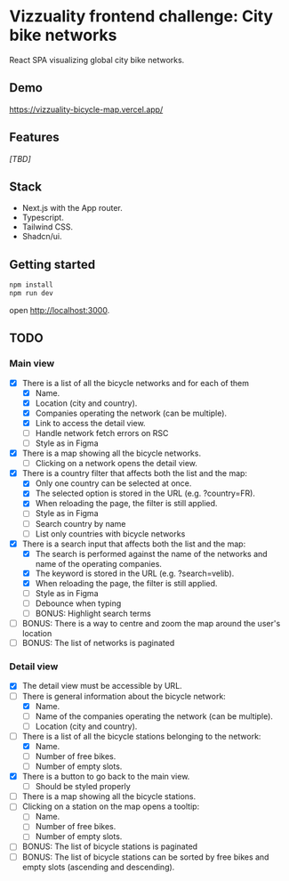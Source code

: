 # Vizzuality frontend challenge: City bike networks

React SPA visualizing global city bike networks.

## Demo

https://vizzuality-bicycle-map.vercel.app/

## Features

_[TBD]_

## Stack

- Next.js with the App router.
- Typescript.
- Tailwind CSS.
- Shadcn/ui.

## Getting started

```bash
npm install
npm run dev
```

open [http://localhost:3000](http://localhost:3000).

## TODO

### Main view

- [x] There is a list of all the bicycle networks and for each of them
  - [x] Name.
  - [x] Location (city and country).
  - [x] Companies operating the network (can be multiple).
  - [x] Link to access the detail view.
  - [ ] Handle network fetch errors on RSC
  - [ ] Style as in Figma
- [x] There is a map showing all the bicycle networks.
  - [ ] Clicking on a network opens the detail view.
- [x] There is a country filter that affects both the list and the map:
  - [x] Only one country can be selected at once.
  - [x] The selected option is stored in the URL (e.g. ?country=FR).
  - [x] When reloading the page, the filter is still applied.
  - [ ] Style as in Figma
  - [ ] Search country by name
  - [ ] List only countries with bicycle networks
- [x] There is a search input that affects both the list and the map:
  - [x] The search is performed against the name of the networks and name of the operating companies.
  - [x] The keyword is stored in the URL (e.g. ?search=velib).
  - [x] When reloading the page, the filter is still applied.
  - [ ] Style as in Figma
  - [ ] Debounce when typing
  - [ ] BONUS: Highlight search terms
- [ ] BONUS: There is a way to centre and zoom the map around the user's location
- [ ] BONUS: The list of networks is paginated

### Detail view

- [x] The detail view must be accessible by URL.
- [ ] There is general information about the bicycle network:
  - [x] Name.
  - [ ] Name of the companies operating the network (can be multiple).
  - [ ] Location (city and country).
- [ ] There is a list of all the bicycle stations belonging to the network:
  - [x] Name.
  - [ ] Number of free bikes.
  - [ ] Number of empty slots.
- [x] There is a button to go back to the main view.
  - [ ] Should be styled properly
- [ ] There is a map showing all the bicycle stations.
- [ ] Clicking on a station on the map opens a tooltip:
  - [ ] Name.
  - [ ] Number of free bikes.
  - [ ] Number of empty slots.
- [ ] BONUS: The list of bicycle stations is paginated
- [ ] BONUS: The list of bicycle stations can be sorted by free bikes and empty slots (ascending and descending).
